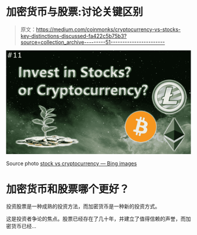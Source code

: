 # 加密货币与股票:讨论关键区别

> 原文：<https://medium.com/coinmonks/cryptocurrency-vs-stocks-key-distinctions-discussed-fa422c5b75b3?source=collection_archive---------51----------------------->

![](img/26c4459aeebf21f5dd29b5e4d1f36869.png)

Source photo [stock vs cryptocurrency — Bing images](https://www.bing.com/images/search?view=detailV2&ccid=JPiubS3a&id=DB6C9D0CEBDD1D3F0B50A2EF6612FC1444A4FDE1&thid=OIP.JPiubS3aiSwDZdUfq_VK4AHaEK&mediaurl=https%3a%2f%2fi.ytimg.com%2fvi%2fN5vmAp9fltU%2fmaxresdefault.jpg&cdnurl=https%3a%2f%2fth.bing.com%2fth%2fid%2fR.24f8ae6d2dda892c0365d51fabf54ae0%3frik%3d4f2kRBT8Embvog%26pid%3dImgRaw%26r%3d0&exph=720&expw=1280&q=stock+vs+cryptocurrency&simid=608044206902175250&FORM=IRPRST&ck=C14FB7E062F4A64EF8014B50132C234C&selectedIndex=7&ajaxhist=0&ajaxserp=0)

# 加密货币和股票哪个更好？

投资股票是一种成熟的投资方法，而加密货币是一种新的投资方式。

这是投资者争论的焦点。股票已经存在了几十年，并建立了值得信赖的声誉，而加密货币已经…